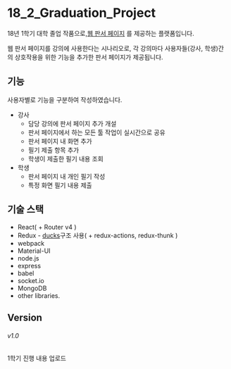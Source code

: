 # 18_2_Graduation_Project

18년 1학기 대학 졸업 작품으로,[웹 판서 페이지](https://github.com/Normaltic/smartboard) 를 제공하는 플랫폼입니다.  

웹 판서 페이지를 강의에 사용한다는 시나리오로, 각 강의마다 사용자들(강사, 학생)간의 상호작용을 위한 기능을 추가한 판서 페이지가 제공됩니다.

## 기능
사용자별로 기능을 구분하여 작성하였습니다.

* 강사
    - 담당 강의에 판서 페이지 추가 개설
    - 판서 페이지에서 하는 모든 툴 작업이 실시간으로 공유
    - 판서 페이지 내 화면 추가
    - 필기 제출 항목 추가
    - 학생이 제출한 필기 내용 조회
* 학생
    - 판서 페이지 내 개인 필기 작성
    - 특정 화면 필기 내용 제출

## 기술 스택

* React( + Router v4 )
* Redux - [ducks](https://velopert.com/3358)구조 사용( + redux-actions, redux-thunk )
* webpack
* Material-UI
* node.js
* express
* babel
* socket.io
* MongoDB
* other libraries.

## Version

###### v1.0
1학기 진행 내용 업로드 <br />
